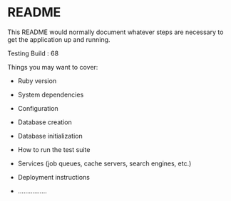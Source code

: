 # README

This README would normally document whatever steps are necessary to get the
application up and running.

Testing Build : 68

Things you may want to cover:

* Ruby version

* System dependencies

* Configuration

* Database creation

* Database initialization

* How to run the test suite

* Services (job queues, cache servers, search engines, etc.)

* Deployment instructions

* ................
